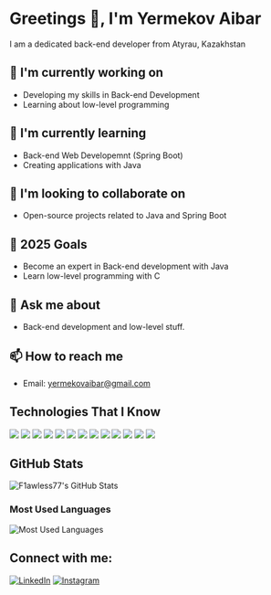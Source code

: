 # Greetings 👋, I'm Yermekov Aibar

I am a dedicated back-end developer from Atyrau, Kazakhstan

## 🔭 I'm currently working on
- Developing my skills in Back-end Development
- Learning about low-level programming

## 🌱 I'm currently learning
- Back-end Web Developemnt (Spring Boot)
- Creating applications with Java

## 🤝 I'm looking to collaborate on
- Open-source projects related to Java and Spring Boot

## 🎯 2025 Goals
- Become an expert in Back-end development with Java
- Learn low-level programming with C

## 💬 Ask me about
- Back-end development and low-level stuff.

## 📫 How to reach me
- Email: [yermekovaibar@gmail.com](mailto:yermekovaibar@gmail.com)

## Technologies That I Know
<img src="https://img.shields.io/badge/HTML5-E34F26?style=flat-square&logo=html5&logoColor=white" />
<img src="https://img.shields.io/badge/CSS3-1572B6?style=flat-square&logo=css3&logoColor=white" />
<img src="https://img.shields.io/badge/JavaScript-F7DF1E?style=flat-square&logo=javascript&logoColor=black" />
<img src="https://img.shields.io/badge/React-61DAFB?style=flat-square&logo=react&logoColor=black" />
<img src="https://img.shields.io/badge/Sass-CC6699?style=flat-square&logo=sass&logoColor=white" />
<img src="https://img.shields.io/badge/Tailwind%20CSS-06B6D4?style=flat-square&logo=tailwindcss&logoColor=white" />
<img src="https://img.shields.io/badge/Node.js-339933?style=flat-square&logo=node.js&logoColor=white" />
<img src="https://img.shields.io/badge/Express-404D59?style=flat-square&logo=express&logoColor=white" />
<img src="https://img.shields.io/badge/Django-092E20?style=flat-square&logo=django&logoColor=white" />
<img src="https://img.shields.io/badge/Git-F05032?style=flat-square&logo=git&logoColor=white" />
<img src="https://img.shields.io/badge/MongoDB-47A248?style=flat-square&logo=mongodb&logoColor=white" />
<img src="https://img.shields.io/badge/PostgreSQL-4169E1?style=flat-square&logo=postgresql&logoColor=white" />
<img src="https://img.shields.io/badge/MySQL-4479A1?style=flat-square&logo=mysql&logoColor=white" />

## GitHub Stats
![F1awless77's GitHub Stats](https://github-readme-stats.vercel.app/api?username=F1awless77&show_icons=true&theme=radical)

### Most Used Languages
![Most Used Languages](https://github-readme-stats.vercel.app/api/top-langs/?username=F1awless77&theme=radical)

## Connect with me:
[![LinkedIn](https://img.shields.io/badge/LinkedIn-0A66C2?style=flat-square&logo=linkedin&logoColor=white)](https://www.linkedin.com/in/aibar-yermekov/)
[![Instagram](https://img.shields.io/badge/Instagram-E4405F?style=flat-square&logo=instagram&logoColor=white)](https://www.instagram.com/yermekovaibar/)
